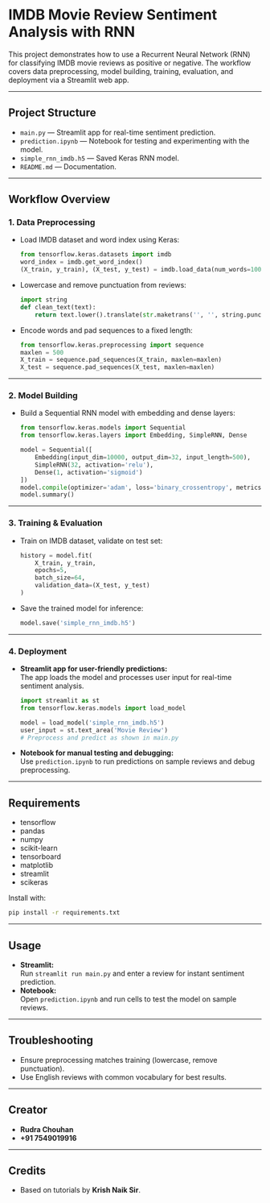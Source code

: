 # IMDB Movie Review Sentiment Analysis with RNN

This project demonstrates how to use a Recurrent Neural Network (RNN) for classifying IMDB movie reviews as positive or negative. The workflow covers data preprocessing, model building, training, evaluation, and deployment via a Streamlit web app.

---

## Project Structure

- `main.py` — Streamlit app for real-time sentiment prediction.
- `prediction.ipynb` — Notebook for testing and experimenting with the model.
- `simple_rnn_imdb.h5` — Saved Keras RNN model.
- `README.md` — Documentation.

---

## Workflow Overview

### 1. Data Preprocessing

- Load IMDB dataset and word index using Keras:
    ```python
    from tensorflow.keras.datasets import imdb
    word_index = imdb.get_word_index()
    (X_train, y_train), (X_test, y_test) = imdb.load_data(num_words=10000)
    ```
- Lowercase and remove punctuation from reviews:
    ```python
    import string
    def clean_text(text):
        return text.lower().translate(str.maketrans('', '', string.punctuation))
    ```
- Encode words and pad sequences to a fixed length:
    ```python
    from tensorflow.keras.preprocessing import sequence
    maxlen = 500
    X_train = sequence.pad_sequences(X_train, maxlen=maxlen)
    X_test = sequence.pad_sequences(X_test, maxlen=maxlen)
    ```

---

### 2. Model Building

- Build a Sequential RNN model with embedding and dense layers:
    ```python
    from tensorflow.keras.models import Sequential
    from tensorflow.keras.layers import Embedding, SimpleRNN, Dense

    model = Sequential([
        Embedding(input_dim=10000, output_dim=32, input_length=500),
        SimpleRNN(32, activation='relu'),
        Dense(1, activation='sigmoid')
    ])
    model.compile(optimizer='adam', loss='binary_crossentropy', metrics=['accuracy'])
    model.summary()
    ```

---

### 3. Training & Evaluation

- Train on IMDB dataset, validate on test set:
    ```python
    history = model.fit(
        X_train, y_train,
        epochs=5,
        batch_size=64,
        validation_data=(X_test, y_test)
    )
    ```
- Save the trained model for inference:
    ```python
    model.save('simple_rnn_imdb.h5')
    ```

---

### 4. Deployment

- **Streamlit app for user-friendly predictions:**  
  The app loads the model and processes user input for real-time sentiment analysis.
    ```python
    import streamlit as st
    from tensorflow.keras.models import load_model

    model = load_model('simple_rnn_imdb.h5')
    user_input = st.text_area('Movie Review')
    # Preprocess and predict as shown in main.py
    ```
- **Notebook for manual testing and debugging:**  
  Use `prediction.ipynb` to run predictions on sample reviews and debug preprocessing.

---

## Requirements

- tensorflow
- pandas
- numpy
- scikit-learn
- tensorboard
- matplotlib
- streamlit
- scikeras

Install with:
```bash
pip install -r requirements.txt
```

---

## Usage

- **Streamlit:**  
  Run `streamlit run main.py` and enter a review for instant sentiment prediction.
- **Notebook:**  
  Open `prediction.ipynb` and run cells to test the model on sample reviews.

---

## Troubleshooting

- Ensure preprocessing matches training (lowercase, remove punctuation).
- Use English reviews with common vocabulary for best results.

---

## Creator

- **Rudra Chouhan**
- **+91 7549019916**

---

## Credits

- Based on tutorials by **Krish Naik Sir**.